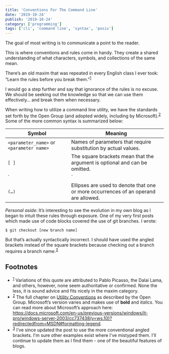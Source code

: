 ```yaml
---
title: 'Conventions For The Command Line'
date: '2019-10-24'
publish: '2019-10-24'
category: ['programming']
tags: ['cli', 'command line', 'syntax', 'posix']
---
```


The goal of most writing is to communicate a point to the reader.

This is where conventions and rules come in handy. They create a shared understanding of what characters, symbols, and collections of the same mean.

There’s an old maxim that was repeated in every English class I ever took: “Learn the rules before you break them.”<sup>[1](#footnotes)</sup><a id="fn1"></a>

I would go a step further and say that ignorance of the rules is no excuse. We should be seeking out the knowledge so that we can use them effectively… and break them when necessary.

When writing how to utilize a command line utility, we have the standards set forth by the Open Group (and adopted widely, including by Microsoft).<sup>[2](#footnotes)</sup><a id="fn2"></a> Some of the more common syntax is summarized below:

| Symbol                                   | Meaning                                                                             |
| ---------------------------------------- | ----------------------------------------------------------------------------------- |
| `<parameter_name>` or `<parameter name>` | Names of parameters that require substitution by actual values.                     |
| `[ ]`                                    | The square brackets mean that the argument is optional and can be omitted.          |
| `|`                                      | Arguments separated by the `|` (vertical bar or pipe) are mutually exclusive        |
| `(…)`                                    | Ellipses are used to denote that one or more occurrences of an operand are allowed. |

_Personal aside_: It’s interesting to see the evolution in my own blog as I began to intuit these rules through exposure. One of my very first posts which made use of code blocks covered the use of git branches. I wrote:

```shell
$ git checkout [new branch name]
```

But that’s actually syntactically incorrect. I should have used the angled brackets instead of the square brackets because checking out a branch requires a branch name.<sup>[3](#footnotes)</sup> <a id="fn3"></a>

## Footnotes

-   <sup>[1](#fn1)</sup> Variations of this quote are attributed to Pablo Picasso, the Dalai Lama, and others, however, none seem authoritative or confirmed. None the less, it is sound advice and fits nicely in the maxim category.
-   <sup>[2](#fn2)</sup> The full chapter on [Utility Conventions](https://pubs.opengroup.org/onlinepubs/9699919799/basedefs/V1_chap12.html) as described by the Open Group. Microsoft’s version varies and makes use of **bold** and _italics_. You can read more about Microsoft’s approach here: https://docs.microsoft.com/en-us/previous-versions/windows/it-pro/windows-server-2003/cc737438(v=ws.10)?redirectedfrom=MSDN#formatting-legend.
-   <sup>[3](#fn3)</sup> I’ve since updated the post to use the more conventional angled brackets. I'm sure other examples exist where I've mistyped them. I'll continue to update them as I find them - one of the beautiful features of blogs.
